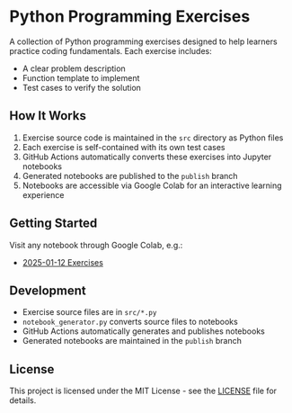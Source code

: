 # Python Programming Exercises

A collection of Python programming exercises designed to help learners practice coding fundamentals. Each exercise includes:
- A clear problem description
- Function template to implement
- Test cases to verify the solution

## How It Works

1. Exercise source code is maintained in the `src` directory as Python files
2. Each exercise is self-contained with its own test cases
3. GitHub Actions automatically converts these exercises into Jupyter notebooks
4. Generated notebooks are published to the `publish` branch
5. Notebooks are accessible via Google Colab for an interactive learning experience

## Getting Started

Visit any notebook through Google Colab, e.g.:
- [2025-01-12 Exercises](https://colab.research.google.com/github/kokimoribe/python_exercises/blob/publish/notebooks/2025_01_12.ipynb)

## Development

- Exercise source files are in `src/*.py`
- `notebook_generator.py` converts source files to notebooks
- GitHub Actions automatically generates and publishes notebooks
- Generated notebooks are maintained in the `publish` branch

## License

This project is licensed under the MIT License - see the [LICENSE](LICENSE) file for details.